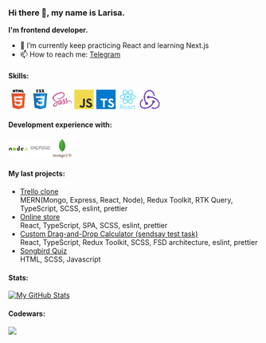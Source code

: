 ### Hi there 👋, my name is Larisa.
**I'm frontend developer.**

- 🌱 I’m currently keep practicing React and learning Next.js 
- 📫 How to reach me: [Telegram](https://t.me/Lor_kin)

#### Skills: 
<div>
<img src="https://raw.githubusercontent.com/devicons/devicon/master/icons/html5/html5-original-wordmark.svg" width="40" height="40"/>
<img src="https://raw.githubusercontent.com/devicons/devicon/master/icons/css3/css3-original-wordmark.svg" width="40" height="40"/>
<img src="https://raw.githubusercontent.com/devicons/devicon/master/icons/sass/sass-original.svg" width="40" height="40"/>
<img src="https://raw.githubusercontent.com/devicons/devicon/master/icons/javascript/javascript-original.svg" width="40" height="40"/>
<img src="https://raw.githubusercontent.com/devicons/devicon/master/icons/typescript/typescript-original.svg" width="40" height="40"/>
<img src="https://raw.githubusercontent.com/devicons/devicon/master/icons/react/react-original-wordmark.svg" width="40" height="40"/>
<img src="https://raw.githubusercontent.com/devicons/devicon/master/icons/redux/redux-original.svg" width="40" height="40"/>
<div/>

#### Development experience with: 
<div>
<img src="https://raw.githubusercontent.com/devicons/devicon/master/icons/nodejs/nodejs-original-wordmark.svg" width="40" height="40"/>
<img src="https://raw.githubusercontent.com/devicons/devicon/master/icons/express/express-original-wordmark.svg" width="40" height="40"/>
<img src="https://raw.githubusercontent.com/devicons/devicon/master/icons/mongodb/mongodb-original-wordmark.svg" width="40" height="40"/>
<div/>

#### My last projects:
- [Trello clone](https://larvolynkina-trello-rs-clone-2022q3.netlify.app/)  
MERN(Mongo, Express, React, Node), Redux Toolkit, RTK Query, TypeScript, SCSS, eslint, prettier
- [Online store](https://larvolynkina-online-store-team.netlify.app/)  
React, TypeScript, SPA, SCSS, eslint, prettier 
- [Custom Drag-and-Drop Calculator (sendsay test task)](https://github.com/larvolynkina/calculator-constructor/)  
React, TypeScript, Redux Toolkit, SCSS, FSD architecture, eslint, prettier
- [Songbird Quiz](https://larvolynkina.github.io/songbird/songbird/)  
HTML, SCSS, Javascript

#### Stats: 

[![My GitHub Stats](https://github-readme-stats.vercel.app/api/?username=larvolynkina&count_private=true&showicons=true)]()

#### Codewars: 

![](https://www.codewars.com/users/larvolynkina/badges/large)
